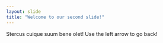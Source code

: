 ```yaml
---
layout: slide
title: "Welcome to our second slide!"
---
```

Stercus cuique suum bene olet!
Use the left arrow to go back!
